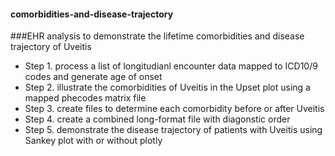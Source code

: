 #### comorbidities-and-disease-trajectory
###EHR analysis to demonstrate the lifetime comorbidities and disease trajectory of Uveitis 

* Step 1. process a list of longitudianl encounter data mapped to ICD10/9 codes and generate age of onset
* Step 2. illustrate the comorbidities of Uveitis in the Upset plot using a mapped phecodes matrix file  
* Step 3. create files to determine each comorbidity before or after Uveitis
* Step 4. create a combined long-format file with diagonstic order
* Step 5. demonstrate the disease trajectory of patients with Uveitis using Sankey plot with or without plotly 
